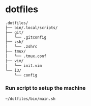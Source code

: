 # dotfiles


```bash
.dotfiles/
├── bin/.local/scripts/
├── git/
│   └── .gitconfig
├── zsh/
│   └── .zshrc
├── tmux/
│   └── .tmux.conf
├── vim/
│   └── init.vim
└── i3/
    └── config
```


### Run script to setup the machine

```bash
~/dotfiles/bin/main.sh
```